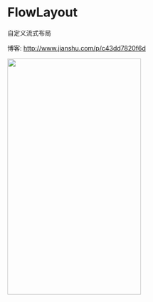# FlowLayout
 自定义流式布局
 
博客: http://www.jianshu.com/p/c43dd7820f6d
 
<img width="300" height="530" src="https://github.com/zkxok/FlowLayout/blob/master/Screenshot/Screenshot_2017-05-29-03-05-46-53.png"/>
